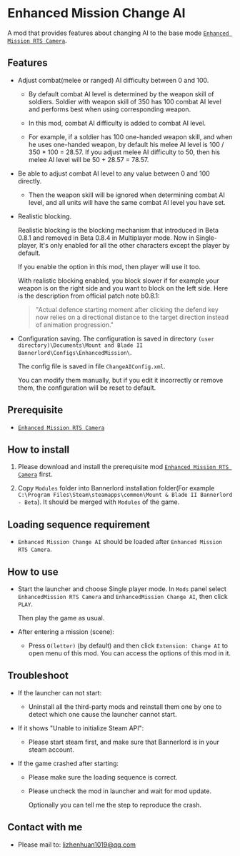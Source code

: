 # Enhanced Mission Change AI

A mod that provides features about changing AI to the base mode [`Enhanced Mission RTS Camera`](https://www.nexusmods.com/mountandblade2bannerlord/mods/355).

## Features
- Adjust combat(melee or ranged) AI difficulty between 0 and 100.

  - By default combat AI level is determined by the weapon skill of soldiers. Soldier with weapon skill of 350 has 100 combat AI level and performs best when using corresponding weapon.

  - In this mod, combat AI difficulty is added to combat AI level.

  - For example, if a soldier has 100 one-handed weapon skill, and when he uses one-handed weapon, by default his melee AI level is 100 / 350 * 100 = 28.57. If you adjust melee AI difficulty to 50, then his melee AI level will be 50 + 28.57 = 78.57.

- Be able to adjust combat AI level to any value between 0 and 100 directly.

  - Then the weapon skill will be ignored when determining combat AI level, and all units will have the same combat AI level you have set.

- Realistic blocking.

  Realistic blocking is the blocking mechanism that introduced in Beta 0.8.1 and removed in Beta 0.8.4 in Multiplayer mode. Now in Single-player, It's only enabled for all the other characters except the player by default.

  If you enable the option in this mod, then player will use it too.

  With realistic blocking enabled, you block slower if for example your weapon is on the right side and you want to block on the left side.
  Here is the description from official patch note b0.8.1:
  > "Actual defence starting moment after clicking the defend key now relies on a directional distance to the target direction instead of animation progression."

- Configuration saving. The configuration is saved in directory `(user directory)\Documents\Mount and Blade II Bannerlord\Configs\EnhancedMission\`.
  
  The config file is saved in file `ChangeAIConfig.xml`.

  You can modify them manually, but if you edit it incorrectly or remove them, the configuration will be reset to default.

## Prerequisite
- [`Enhanced Mission RTS Camera`](https://www.nexusmods.com/mountandblade2bannerlord/mods/355)

## How to install
1. Please download and install the prerequisite mod [`Enhanced Mission RTS Camera`](https://www.nexusmods.com/mountandblade2bannerlord/mods/355) first.

2. Copy `Modules` folder into Bannerlord installation folder(For example `C:\Program Files\Steam\steamapps\common\Mount & Blade II Bannerlord - Beta`). It should be merged with `Modules` of the game.

## Loading sequence requirement
- `Enhanced Mission Change AI` should be loaded after `Enhanced Mission RTS Camera`.

## How to use
- Start the launcher and choose Single player mode. In `Mods` panel select `EnhancedMission RTS Camera` and `EnhancedMission Change AI`, then click `PLAY`.

  Then play the game as usual.

- After entering a mission (scene):

  - Press `O(letter)` (by default) and then click `Extension: Change AI` to open menu of this mod. You can access the options of this mod in it.

## Troubleshoot
- If the launcher can not start:

  - Uninstall all the third-party mods and reinstall them one by one to detect which one cause the launcher cannot start.

- If it shows "Unable to initialize Steam API":

  - Please start steam first, and make sure that Bannerlord is in your steam account.

- If the game crashed after starting:

  - Please make sure the loading sequence is correct.

  - Please uncheck the mod in launcher and wait for mod update.

    Optionally you can tell me the step to reproduce the crash.

## Contact with me
* Please mail to: lizhenhuan1019@qq.com
